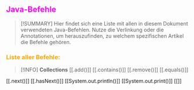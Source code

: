 ## <font color = "magenta">Java-Befehle</font>

>[!SUMMARY]
>Hier findet sich eine Liste mit allen in diesem Dokument verwendeten Java-Befehlen.
>Nutze die Verlinkung oder die Annotationen, um herauszufinden, zu welchem spezifischen Artikel die Befehle gehören.

### <font color = "orange">Liste aller Befehle:</font>
>[!INFO] **Collections**
>[[.add()]]
>[[.contains()]]
>[[.remove()]]
>[[.equals()]]

[[.next()]]
[[.hasNext()]]
[[System.out.println()]]
[[System.out.print()]]
[[]]